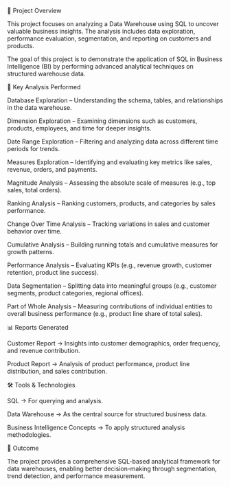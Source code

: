 📌 Project Overview

This project focuses on analyzing a Data Warehouse using SQL to uncover valuable business insights. The analysis includes data exploration, performance evaluation, segmentation, and reporting on customers and products.

The goal of this project is to demonstrate the application of SQL in Business Intelligence (BI) by performing advanced analytical techniques on structured warehouse data.

🔎 Key Analysis Performed

Database Exploration – Understanding the schema, tables, and relationships in the data warehouse.

Dimension Exploration – Examining dimensions such as customers, products, employees, and time for deeper insights.

Date Range Exploration – Filtering and analyzing data across different time periods for trends.

Measures Exploration – Identifying and evaluating key metrics like sales, revenue, orders, and payments.

Magnitude Analysis – Assessing the absolute scale of measures (e.g., top sales, total orders).

Ranking Analysis – Ranking customers, products, and categories by sales performance.

Change Over Time Analysis – Tracking variations in sales and customer behavior over time.

Cumulative Analysis – Building running totals and cumulative measures for growth patterns.

Performance Analysis – Evaluating KPIs (e.g., revenue growth, customer retention, product line success).

Data Segmentation – Splitting data into meaningful groups (e.g., customer segments, product categories, regional offices).

Part of Whole Analysis – Measuring contributions of individual entities to overall business performance (e.g., product line share of total sales).

📊 Reports Generated

Customer Report → Insights into customer demographics, order frequency, and revenue contribution.

Product Report → Analysis of product performance, product line distribution, and sales contribution.

🛠️ Tools & Technologies

SQL → For querying and analysis.

Data Warehouse → As the central source for structured business data.

Business Intelligence Concepts → To apply structured analysis methodologies.

🚀 Outcome

The project provides a comprehensive SQL-based analytical framework for data warehouses, enabling better decision-making through segmentation, trend detection, and performance measurement.
